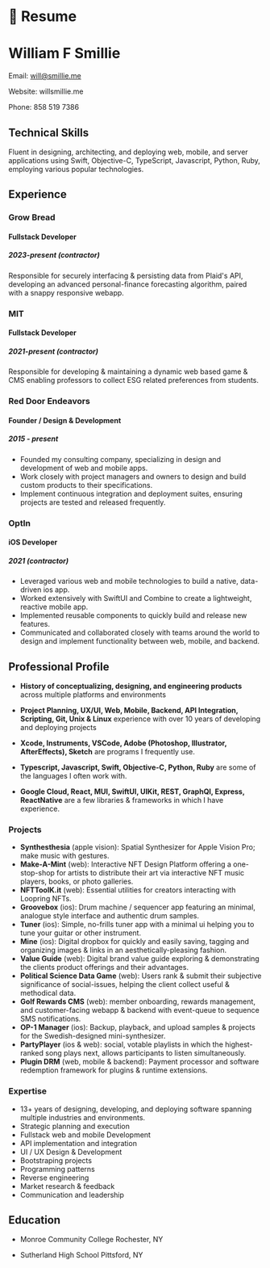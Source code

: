 # 📄 Resume

# **William F Smillie**

Email: will@smillie.me

Website: willsmillie.me

Phone: 858 519 7386

## **Technical Skills**

Fluent in designing, architecting, and deploying web, mobile, and server applications using Swift, Objective-C, TypeScript, Javascript, Python, Ruby, employing various popular technologies.

## **Experience**

### Grow Bread

#### Fullstack Developer

##### 2023-present (contractor)

Responsible for securely interfacing & persisting data from Plaid's API, developing an advanced personal-finance forecasting algorithm, paired with a snappy responsive webapp.

### MIT

#### Fullstack Developer

##### 2021-present (contractor)

Responsible for developing & maintaining a dynamic web based game & CMS enabling professors to collect ESG related preferences from students.

### Red Door Endeavors

#### Founder / Design & Development

##### 2015 - present

- Founded my consulting company, specializing in design and development of web and mobile apps.
- Work closely with project managers and owners to design and build custom products to their specifications.
- Implement continuous integration and deployment suites, ensuring projects are tested and released frequently.

### OptIn

#### iOS Developer

##### 2021 (contractor)

- Leveraged various web and mobile technologies to build a native, data-driven ios app.
- Worked extensively with SwiftUI and Combine to create a lightweight, reactive mobile app.
- Implemented reusable components to quickly build and release new features.
- Communicated and collaborated closely with teams around the world to design and implement functionality between web, mobile, and backend.

## **Professional Profile**

- **History of conceptualizing, designing, and engineering products** across multiple platforms and environments

- **Project Planning, UX/UI, Web, Mobile, Backend, API Integration, Scripting, Git, Unix & Linux** experience with over 10 years of developing and deploying projects

- **Xcode, Instruments, VSCode, Adobe (Photoshop, Illustrator, AfterEffects), Sketch** are programs I frequently use.

- **Typescript, Javascript, Swift, Objective-C, Python, Ruby** are some of the languages I often work with.

- **Google Cloud, React, MUI, SwiftUI, UIKit, REST, GraphQl, Express, ReactNative** are a few libraries & frameworks in which I have experience.

### Projects

- **Synthesthesia** (apple vision): Spatial Synthesizer for Apple Vision Pro; make music with gestures.
- **Make-A-Mint** (web): Interactive NFT Design Platform offering a one-stop-shop for artists to distribute their art via interactive NFT music players, books, or photo galleries.
- **NFTToolK.it** (web): Essential utilities for creators interacting with Loopring NFTs.
- **Groovebox** (ios): Drum machine / sequencer app featuring an minimal, analogue style interface and authentic drum samples.
- **Tuner** (ios): Simple, no-frills tuner app with a minimal ui helping you to tune your guitar or other instrument.
- **Mine** (ios): Digital dropbox for quickly and easily saving, tagging and organizing images & links in an aesthetically-pleasing fashion.
- **Value Guide** (web): Digital brand value guide exploring & demonstrating the clients product offerings and their advantages.
- **Political Science Data Game** (web): Users rank & submit their subjective significance of social-issues, helping the client collect useful & methodical data.
- **Golf Rewards CMS** (web): member onboarding, rewards management, and customer-facing webapp & backend with event-queue to sequence SMS notifications.
- **OP-1 Manager** (ios): Backup, playback, and upload samples & projects for the Swedish-designed mini-synthesizer.
- **PartyPlayer** (ios & web): social, votable playlists in which the highest-ranked song plays next, allows participants to listen simultaneously.
- **Plugin DRM** (web, mobile & backend): Payment processor and software redemption framework for plugins & runtime extensions.

### Expertise

- 13+ years of designing, developing, and deploying software spanning multiple industries and environments.
- Strategic planning and execution
- Fullstack web and mobile Development
- API implementation and integration
- UI / UX Design & Development
- Bootstraping projects
- Programming patterns
- Reverse engineering
- Market research & feedback
- Communication and leadership

## **Education**

- Monroe Community College
  Rochester, NY

- Sutherland High School
  Pittsford, NY
